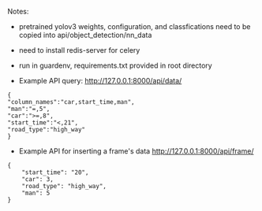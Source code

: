 Notes:

- pretrained yolov3 weights, configuration, and classfications need to be copied into api/object_detection/nn_data
- need to install redis-server for celery
- run in guardenv, requirements.txt provided in root directory


- Example API query: http://127.0.0.1:8000/api/data/
```
{
"column_names":"car,start_time,man",
"man":"=,5",
"car":">=,8",
"start_time":"<,21",
"road_type":"high_way"
}
```

- Example API for inserting a frame's data http://127.0.0.1:8000/api/frame/
```
{
    "start_time": "20",
    "car": 3,
    "road_type": "high_way",
    "man": 5
}
```